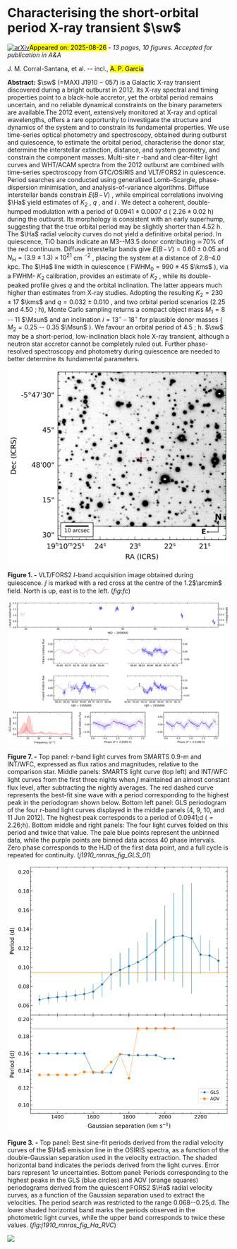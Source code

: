 <div class="macros" style="visibility:hidden;">
$\newcommand{\ensuremath}{}$
$\newcommand{\xspace}{}$
$\newcommand{\object}[1]{\texttt{#1}}$
$\newcommand{\farcs}{{.}''}$
$\newcommand{\farcm}{{.}'}$
$\newcommand{\arcsec}{''}$
$\newcommand{\arcmin}{'}$
$\newcommand{\ion}[2]{#1#2}$
$\newcommand{\textsc}[1]{\textrm{#1}}$
$\newcommand{\hl}[1]{\textrm{#1}}$
$\newcommand{\footnote}[1]{}$
$\newcommand{\Ha}{H\textalpha}$
$\newcommand{\Hb}{H\textbeta}$
$\newcommand{\Hg}{H\textgamma}$
$\newcommand{\Hd}{H\textdelta}$
$\newcommand{\Hep}{H\textepsilon}$
$\newcommand{\Ion}[2]{#1 {\sc #2}}$
$\newcommand{\Line}[3]{#1 {\sc #2}~\textlambda #3}$
$\newcommand{\kms}{\mbox{\mathrm{km~s^{-1}}}}$
$\newcommand{\he}[1]$
$\newcommand{\hel}[2]$
$\newcommand{\Msun}{\mbox{M_{\rm \odot}}}$
$\newcommand{\Rsun}{\mbox{R_{\rm \odot}}}$
$\newcommand{\sw}{\textit{Swift} J1910.2--0546}$
$\newcommand{\jj}{J1910}$
$\newcommand{\porb}{P}$
$\newcommand{\ebv}{E(B-V)}$
$\newcommand{\ebvval}[1]{E(B-V) = #1}$
$\newcommand{\ergs}{erg s^{-1} cm^{-2}}$
$\newcommand{\savefootnote}[2]{\footnote{\label{#1}#2}}$
$\newcommand{\repeatfootnote}[1]{\textsuperscript{\ref{#1}}}$</div>



<div id="title">

# Characterising the short-orbital period X-ray transient $\sw$

</div>
<div id="comments">

[![arXiv](https://img.shields.io/badge/arXiv-2508.16775-b31b1b.svg)](https://arxiv.org/abs/2508.16775)<mark>Appeared on: 2025-08-26</mark> -  _13 pages, 10 figures. Accepted for publication in A&A_

</div>
<div id="authors">

J. M. Corral-Santana, et al. -- incl., <mark>A. P. Garcia</mark>

</div>
<div id="abstract">

**Abstract:** $\sw$ (=MAXI J1910 $-$ 057) is a Galactic X-ray transient discovered during a bright outburst in 2012. Its X-ray spectral and timing properties point to a black-hole accretor, yet the orbital period remains uncertain, and no reliable dynamical constraints on the binary parameters are available.The 2012 event, extensively monitored at X-ray and optical wavelengths, offers a rare opportunity to investigate the structure and dynamics of the system and to constrain its fundamental properties. We use time-series optical photometry and spectroscopy, obtained during outburst and quiescence, to estimate the orbital period, characterise the donor star, determine the interstellar extinction, distance, and system geometry, and constrain the component masses. Multi-site $r$ -band and clear-filter light curves and WHT/ACAM spectra from the 2012 outburst are combined with time-series spectroscopy from GTC/OSIRIS and VLT/FORS2 in quiescence.  Period searches are conducted using generalised Lomb–Scargle, phase-dispersion minimisation, and analysis-of-variance algorithms. Diffuse interstellar bands constrain $E(B\!-\!V)$ , while empirical correlations involving $\Ha$ yield estimates of $K_2$ , $q$ , and $i$ . We detect a coherent, double-humped modulation with a period of $0.0941\pm0.0007$ d ( $2.26\pm0.02$ h) during the outburst. Its morphology is consistent with an early superhump, suggesting that the true orbital period may be slightly shorter than 4.52 h. The $\Ha$ radial velocity curves do not yield a definitive orbital period. In quiescence, TiO bands indicate an M3--M3.5 donor contributing $\simeq\!70\%$ of the red continuum. Diffuse interstellar bands give $E(B\!-\!V)=0.60\pm0.05$ and $N_{\mathrm{H}}=(3.9\pm1.3)\times10^{21}$ cm $^{-2}$ , placing the system at a distance of 2.8–4.0 kpc. The $\Ha$ line width in quiescence ( $\mathrm{FWHM}_0 = 990\pm45$ $\kms$ ), via a FWHM- $K_2$ calibration, provides an estimate of $K_2$ , while its double-peaked profile gives $q$ and the orbital inclination. The latter appears much higher than estimates from X-ray studies. Adopting the resulting $K_{2}=230\pm17$ $\kms$ and $q=0.032\pm0.010$ , and two orbital period scenarios (2.25 and 4.50 \; h), Monte Carlo sampling returns a compact object mass $M_{1}=8$ -- $11$ $\Msun$ and an inclination $i = 13^{\circ}$ – $18^{\circ}$ for plausible donor masses ( $M_{2}=0.25$ -- $0.35$ $\Msun$ ). We favour an orbital period of 4.5 \; h. $\sw$ may be a short-period, low-inclination black hole X-ray transient, although a neutron star accretor cannot be completely ruled out. Further phase-resolved spectroscopy and photometry during quiescence are needed to better determine its fundamental parameters.

</div>

<div id="div_fig1">

<img src="tmp_2508.16775/./figures/fig_SwiftJ1910_I_BESS_1.2arcmin_FORS2.png" alt="Fig1" width="100%"/>

**Figure 1. -** VLT/FORS2 $I$-band acquisition image obtained during quiescence. $\jj$ is marked with a red cross at the centre of the 1.2$\arcmin$ field. North is up, east is to the left.
     (*fig:fc*)

</div>
<div id="div_fig2">

<img src="tmp_2508.16775/./figures/fig_j1910_smarts_wfc_sdssr_GLS_n1_n2_n3_NEW.png" alt="Fig7" width="100%"/>

**Figure 7. -** Top panel: $r$-band light curves from SMARTS 0.9-m and INT/WFC, expressed as flux ratios and magnitudes, relative to the comparison star. Middle panels: SMARTS light curve (top left) and INT/WFC light curves from the first three nights when $\jj$ maintained an almost constant flux level, after subtracting the nightly averages. The red dashed curve represents the best-fit sine wave with a period corresponding to the highest peak in the periodogram shown below. Bottom left panel: GLS periodogram of the four $r$-band light curves displayed in the middle panels (4, 9, 10, and 11 Jun 2012). The highest peak corresponds to a period of $0.0941$\;d ($= 2.26$\;h). Bottom middle and right panels: The four light curves folded on this period and twice that value. The pale blue points represent the unbinned data, while the purple points are binned data across 40 phase intervals. Zero phase corresponds to the HJD of the first data point, and a full cycle is repeated for continuity. (*j1910_mnras_fig_GLS_01*)

</div>
<div id="div_fig3">

<img src="tmp_2508.16775/./figures/fig_j1910_Ha_osiris_fors2_period_vs_Gauss_sep.png" alt="Fig3" width="100%"/>

**Figure 3. -** Top panel: Best sine-fit periods derived from the radial velocity curves of the $\Ha$ emission line in the OSIRIS spectra, as a function of the double-Gaussian separation used in the velocity extraction. The shaded horizontal band indicates the periods derived from the light curves. Error bars represent 1$\sigma$ uncertainties. Bottom panel: Periods corresponding to the highest peaks in the GLS (blue circles) and AOV (orange squares) periodograms derived from the quiescent FORS2 $\Ha$ radial velocity curves, as a function of the Gaussian separation used to extract the velocities. The period search was restricted to the range 0.068--0.25\;d. The lower shaded horizontal band marks the periods observed in the photometric light curves, while the upper band corresponds to twice these values. (*fig:j1910_mnras_fig_Ha_RVC*)

</div><div id="qrcode"><img src=https://api.qrserver.com/v1/create-qr-code/?size=100x100&data="https://arxiv.org/abs/2508.16775"></div>